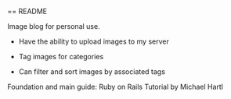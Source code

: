 == README

Image blog for personal use.

* Have the ability to upload images to my server

* Tag images for categories

* Can filter and sort images by associated tags


Foundation and main guide: Ruby on Rails Tutorial by Michael Hartl
